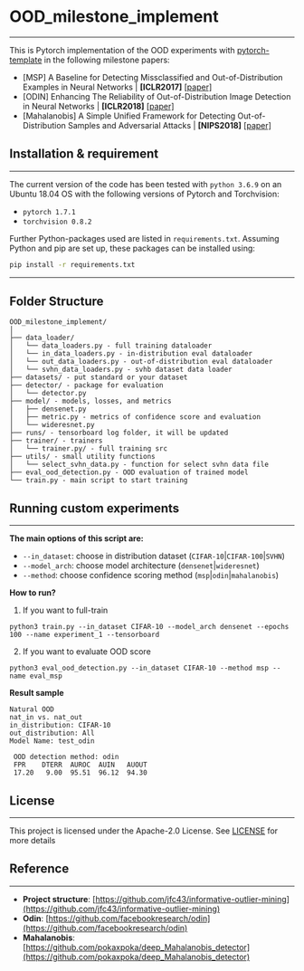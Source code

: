 # OOD_milestone_implement

---
This is Pytorch implementation of the OOD experiments with [pytorch-template](https://github.com/victoresque/pytorch-template) in the following milestone papers:

- [MSP] A Baseline for Detecting Missclassified and Out-of-Distribution Examples in Neural Networks | **[ICLR2017]** [[paper]](https://arxiv.org/pdf/1610.02136.pdf)
- [ODIN] Enhancing The Reliability of Out-of-Distribution Image Detection in Neural Networks | **[ICLR2018]** [[paper]](https://arxiv.org/pdf/1706.02690.pdf)
- [Mahalanobis] A Simple Unified Framework for Detecting Out-of-Distribution Samples and Adversarial Attacks | **[NIPS2018]** [[paper]](https://arxiv.org/abs/1807.03888)

## Installation & requirement

---
The current version of the code has been tested with `python 3.6.9` on an Ubuntu 18.04 OS with the following versions of Pytorch and Torchvision:

- `pytorch 1.7.1`
- `torchvision 0.8.2`

Further Python-packages used are listed in `requirements.txt`.
Assuming Python and pip are set up, these packages can be installed using:
```bash
pip install -r requirements.txt
```

---
## Folder Structure
```angular2html
OOD_milestone_implement/
│
├── data_loader/
│   └── data_loaders.py - full training dataloader
│   └── in_data_loaders.py - in-distribution eval dataloader
│   └── out_data_loaders.py - out-of-distribution eval dataloader
│   └── svhn_data_loaders.py - svhb dataset data loader
├── datasets/ - put standard or your dataset
├── detector/ - package for evaluation
│   └── detector.py
├── model/ - models, losses, and metrics
│   ├── densenet.py
│   ├── metric.py - metrics of confidence score and evaluation
│   └── wideresnet.py
├── runs/ - tensorboard log folder, it will be updated
├── trainer/ - trainers
│   └── trainer.py/ - full training src
├── utils/ - small utility functions
│   └── select_svhn_data.py - function for select svhn data file
├── eval_ood_detection.py - OOD evaluation of trained model
└── train.py - main script to start training
```

## Running custom experiments

---
**The main options of this script are:**
- `--in_dataset`: choose in distribution dataset (`CIFAR-10`|`CIFAR-100`|`SVHN`)
- `--model_arch`: choose model architecture (`densenet`|`wideresnet`)
- `--method`: choose confidence scoring method (`msp`|`odin`|`mahalanobis`)

**How to run?**
1. If you want to full-train
```train
python3 train.py --in_dataset CIFAR-10 --model_arch densenet --epochs 100 --name experiment_1 --tensorboard
```
2. If you want to evaluate OOD score
```eval
python3 eval_ood_detection.py --in_dataset CIFAR-10 --method msp --name eval_msp
```

**Result sample**
```result
Natural OOD
nat_in vs. nat_out
in_distribution: CIFAR-10
out_distribution: All
Model Name: test_odin

 OOD detection method: odin
 FPR    DTERR  AUROC  AUIN   AUOUT
 17.20   9.00  95.51  96.12  94.30
 ```


## License

---
This project is licensed under the Apache-2.0 License. See [LICENSE](https://github.com/yunseokddi/OOD_milestone_implement/blob/main/license) for more details

## Reference

---
- **Project structure**: [https://github.com/jfc43/informative-outlier-mining](https://github.com/jfc43/informative-outlier-mining)
- **Odin**: [https://github.com/facebookresearch/odin](https://github.com/facebookresearch/odin)
- **Mahalanobis**: [https://github.com/pokaxpoka/deep_Mahalanobis_detector](https://github.com/pokaxpoka/deep_Mahalanobis_detector)

